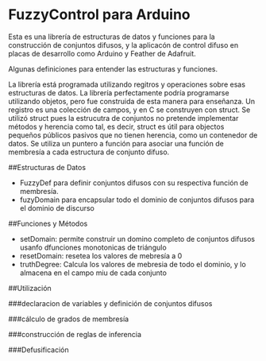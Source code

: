 # FuzzyControl para Arduino

Esta es una librería de estructuras de datos y funciones para la construcción de conjuntos difusos, y la aplicacón de control difuso en placas de desarrollo como Arduino y Feather de Adafruit.

Algunas definiciones para entender las estructuras y funciones.

La librería está programada utilizando regitros y operaciones sobre esas estructuras de datos.  La librería perfectamente podría programarse utilizando objetos, pero fue construida de esta manera para enseñanza. Un registro es una colección de campos, y en C se construyen con struct. Se utilizó struct pues la estrucutra de conjuntos no pretende implementar métodos y herencia como tal, es decir, struct es útil para objectos pequeños públicos pasivos que no tienen herencia, como un contenedor de datos.  Se utiliza un puntero a función para asociar una función de membresía a cada estructura de conjunto difuso.

##Estructuras de Datos


- FuzzyDef para definir conjuntos difusos con su respectiva función de membresía.
- fuzyDomain  para encapsular todo el dominio de conjuntos difusos para el dominio de discurso

##Funciones y Métodos

- setDomain:  permite construir un domino completo de conjuntos difusos usanfo dfunciones monotonicas de triángulo
- resetDomain: resetea los valores de mebresía a 0
- truthDegree: Calcula los valores de mebresia de todo el dominio, y lo almacena en el campo miu de cada conjunto

##Utilización

###declaracion de variables y definición de conjuntos difusos

###cálculo de grados de membresía

###construcción de reglas de inferencia

###Defusificación
